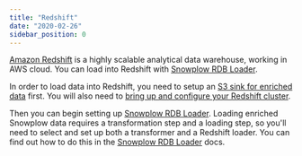 ```yaml
---
title: "Redshift"
date: "2020-02-26"
sidebar_position: 0
---
```


[Amazon Redshift](https://aws.amazon.com/redshift/) is a highly scalable analytical data warehouse, working in AWS cloud. You can load into Redshift with [Snowplow RDB Loader](/docs/destinations/warehouses-and-lakes/rdb/index.md). 

In order to load data into Redshift, you need to setup an [S3 sink for enriched data](/docs/getting-started-on-snowplow-open-source/setup-snowplow-on-aws/setup-destinations/load-data-to-s3/index.md) first. You will also need to [bring up and configure your Redshift cluster](/docs/getting-started-on-snowplow-open-source/setup-snowplow-on-aws/setup-destinations/setup-redshift/launch-a-redshift-cluster/index.md). 

Then you can begin setting up [Snowplow RDB Loader](/docs/destinations/warehouses-and-lakes/rdb/index.md). Loading enriched Snowplow data requires a transformation step and a loading step, so you'll need to select and set up both a transformer and a Redshift loader. You can find out how to do this in the [Snowplow RDB Loader](/docs/destinations/warehouses-and-lakes/rdb/index.md) docs.